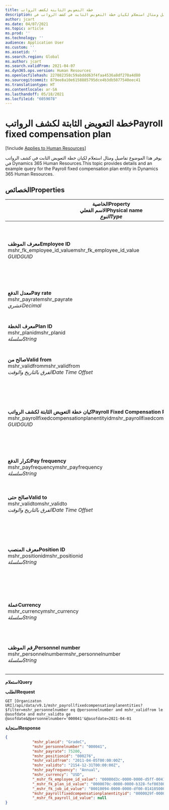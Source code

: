 ```yaml
---
title: خطة التعويض الثابتة لكشف الرواتب
description: يوفر هذا الموضوع تفاصيل ومثال استعلام لكيان خطة التعويض الثابت في كشف الرواتب في Dynamics 365 Human Resources.
author: jcart
ms.date: 04/07/2021
ms.topic: article
ms.prod: ''
ms.technology: ''
audience: Application User
ms.custom: ''
ms.assetid: ''
ms.search.region: Global
ms.author: jcart
ms.search.validFrom: 2021-04-07
ms.dyn365.ops.version: Human Resources
ms.openlocfilehash: 227082358c59abddd63f4faa4536a8df270a4d80
ms.sourcegitcommit: 879ee8a10e6158885795dce4b3db5077540eec41
ms.translationtype: HT
ms.contentlocale: ar-SA
ms.lasthandoff: 05/18/2021
ms.locfileid: "6059078"
---
```

# <a name="payroll-fixed-compensation-plan"></a><span data-ttu-id="2361e-103">خطة التعويض الثابتة لكشف الرواتب</span><span class="sxs-lookup"><span data-stu-id="2361e-103">Payroll fixed compensation plan</span></span>

[!include [Applies to Human Resources](../includes/applies-to-hr.md)]

<span data-ttu-id="2361e-104">يوفر هذا الموضوع تفاصيل ومثال استعلام لكيان خطة التعويض الثابت في كشف الرواتب في Dynamics 365 Human Resources.</span><span class="sxs-lookup"><span data-stu-id="2361e-104">This topic provides details and an example query for the Payroll fixed compensation plan entity in Dynamics 365 Human Resources.</span></span>

## <a name="properties"></a><span data-ttu-id="2361e-105">الخصائص</span><span class="sxs-lookup"><span data-stu-id="2361e-105">Properties</span></span>

| <span data-ttu-id="2361e-106">الخاصية</span><span class="sxs-lookup"><span data-stu-id="2361e-106">Property</span></span><br><span data-ttu-id="2361e-107">**الاسم الفعلي**</span><span class="sxs-lookup"><span data-stu-id="2361e-107">**Physical name**</span></span><br><span data-ttu-id="2361e-108">**_النوع_**</span><span class="sxs-lookup"><span data-stu-id="2361e-108">**_Type_**</span></span> | <span data-ttu-id="2361e-109">استخدام</span><span class="sxs-lookup"><span data-stu-id="2361e-109">Use</span></span> | <span data-ttu-id="2361e-110">الوصف</span><span class="sxs-lookup"><span data-stu-id="2361e-110">Description</span></span> |
| --- | --- | --- |
| <span data-ttu-id="2361e-111">**معرف الموظف**</span><span class="sxs-lookup"><span data-stu-id="2361e-111">**Employee ID**</span></span><br><span data-ttu-id="2361e-112">mshr_fk_employee_id_value</span><span class="sxs-lookup"><span data-stu-id="2361e-112">mshr_fk_employee_id_value</span></span><br><span data-ttu-id="2361e-113">*GUID*</span><span class="sxs-lookup"><span data-stu-id="2361e-113">*GUID*</span></span> | <span data-ttu-id="2361e-114">للقراءة فقط</span><span class="sxs-lookup"><span data-stu-id="2361e-114">Read-only</span></span><br><span data-ttu-id="2361e-115">مطلوب</span><span class="sxs-lookup"><span data-stu-id="2361e-115">Required</span></span><br><span data-ttu-id="2361e-116">مفتاح خارجي:mshr_Employee_id لـ mshr_payrollemployeeentity entity</span><span class="sxs-lookup"><span data-stu-id="2361e-116">Foreign key:mshr_Employee_id of mshr_payrollemployeeentity entity</span></span>  | <span data-ttu-id="2361e-117">معرف الموظف</span><span class="sxs-lookup"><span data-stu-id="2361e-117">Employee ID</span></span> |
| <span data-ttu-id="2361e-118">**معدل الدفع**</span><span class="sxs-lookup"><span data-stu-id="2361e-118">**Pay rate**</span></span><br><span data-ttu-id="2361e-119">mshr_payrate</span><span class="sxs-lookup"><span data-stu-id="2361e-119">mshr_payrate</span></span><br><span data-ttu-id="2361e-120">*عشري*</span><span class="sxs-lookup"><span data-stu-id="2361e-120">*Decimal*</span></span> | <span data-ttu-id="2361e-121">للقراءة فقط</span><span class="sxs-lookup"><span data-stu-id="2361e-121">Read-only</span></span><br><span data-ttu-id="2361e-122">مطلوب</span><span class="sxs-lookup"><span data-stu-id="2361e-122">Required</span></span> | <span data-ttu-id="2361e-123">معدل الدفع المحدد في خطة التعويض الثابت.</span><span class="sxs-lookup"><span data-stu-id="2361e-123">Pay rate defined in fixed compensation plan.</span></span> |
| <span data-ttu-id="2361e-124">**معرف الخطة**</span><span class="sxs-lookup"><span data-stu-id="2361e-124">**Plan ID**</span></span><br><span data-ttu-id="2361e-125">mshr_planid</span><span class="sxs-lookup"><span data-stu-id="2361e-125">mshr_planid</span></span><br><span data-ttu-id="2361e-126">*سلسلة*</span><span class="sxs-lookup"><span data-stu-id="2361e-126">*String*</span></span> | <span data-ttu-id="2361e-127">للقراءة فقط</span><span class="sxs-lookup"><span data-stu-id="2361e-127">Read-only</span></span><br><span data-ttu-id="2361e-128">مطلوب</span><span class="sxs-lookup"><span data-stu-id="2361e-128">Required</span></span> |<span data-ttu-id="2361e-129">تحدد خطة التعويض.</span><span class="sxs-lookup"><span data-stu-id="2361e-129">Specifies the compensation plan.</span></span>  |
| <span data-ttu-id="2361e-130">**صالح من**</span><span class="sxs-lookup"><span data-stu-id="2361e-130">**Valid from**</span></span><br><span data-ttu-id="2361e-131">mshr_validfrom</span><span class="sxs-lookup"><span data-stu-id="2361e-131">mshr_validfrom</span></span><br><span data-ttu-id="2361e-132">*الفرق بالتاريخ والوقت*</span><span class="sxs-lookup"><span data-stu-id="2361e-132">*Date Time Offset*</span></span> |  <span data-ttu-id="2361e-133">للقراءة فقط</span><span class="sxs-lookup"><span data-stu-id="2361e-133">Read-only</span></span><br><span data-ttu-id="2361e-134">مطلوب</span><span class="sxs-lookup"><span data-stu-id="2361e-134">Required</span></span> |<span data-ttu-id="2361e-135">تاريخ بدء صلاحية التعويض الثابت للموظف.</span><span class="sxs-lookup"><span data-stu-id="2361e-135">Date the employee fixed compensation is valid from.</span></span>  |
| <span data-ttu-id="2361e-136">**كيان خطة التعويض الثابتة لكشف الرواتب**</span><span class="sxs-lookup"><span data-stu-id="2361e-136">**Payroll Fixed Compensation Plan entity**</span></span><br><span data-ttu-id="2361e-137">mshr_payrollfixedcompensationplanentityid</span><span class="sxs-lookup"><span data-stu-id="2361e-137">mshr_payrollfixedcompensationplanentityid</span></span><br><span data-ttu-id="2361e-138">*GUID*</span><span class="sxs-lookup"><span data-stu-id="2361e-138">*GUID*</span></span> | <span data-ttu-id="2361e-139">مطلوب</span><span class="sxs-lookup"><span data-stu-id="2361e-139">Required</span></span><br><span data-ttu-id="2361e-140">منشأ بواسطة النظام</span><span class="sxs-lookup"><span data-stu-id="2361e-140">Sytem generated</span></span> | <span data-ttu-id="2361e-141">قيمة معرف GUID منشأ بواسطة النظام لتعريف خطة التعويض بشكل فريد.</span><span class="sxs-lookup"><span data-stu-id="2361e-141">A system-generated GUID value to uniquely identify the compensation plan.</span></span> |
| <span data-ttu-id="2361e-142">**تكرار الدفع**</span><span class="sxs-lookup"><span data-stu-id="2361e-142">**Pay frequency**</span></span><br><span data-ttu-id="2361e-143">mshr_payfrequency</span><span class="sxs-lookup"><span data-stu-id="2361e-143">mshr_payfrequency</span></span><br><span data-ttu-id="2361e-144">*سلسلة*</span><span class="sxs-lookup"><span data-stu-id="2361e-144">*String*</span></span> | <span data-ttu-id="2361e-145">للقراءة فقط</span><span class="sxs-lookup"><span data-stu-id="2361e-145">Read-only</span></span><br><span data-ttu-id="2361e-146">مطلوب</span><span class="sxs-lookup"><span data-stu-id="2361e-146">Required</span></span> |<span data-ttu-id="2361e-147">تكرار تنفيذ عملية الدفع للموظف.</span><span class="sxs-lookup"><span data-stu-id="2361e-147">The frequency the employee will be paid.</span></span>  |
| <span data-ttu-id="2361e-148">**صالح حتى**</span><span class="sxs-lookup"><span data-stu-id="2361e-148">**Valid to**</span></span><br><span data-ttu-id="2361e-149">mshr_validto</span><span class="sxs-lookup"><span data-stu-id="2361e-149">mshr_validto</span></span><br><span data-ttu-id="2361e-150">*الفرق بالتاريخ والوقت*</span><span class="sxs-lookup"><span data-stu-id="2361e-150">*Date Time Offset*</span></span> | <span data-ttu-id="2361e-151">للقراءة فقط</span><span class="sxs-lookup"><span data-stu-id="2361e-151">Read-only</span></span> <br><span data-ttu-id="2361e-152">مطلوب</span><span class="sxs-lookup"><span data-stu-id="2361e-152">Required</span></span> | <span data-ttu-id="2361e-153">تاريخ انتهاء صلاحية التعويض الثابت للموظف.</span><span class="sxs-lookup"><span data-stu-id="2361e-153">Date the employee fixed compensation is valid to.</span></span> |
| <span data-ttu-id="2361e-154">**معرف المنصب**</span><span class="sxs-lookup"><span data-stu-id="2361e-154">**Position ID**</span></span><br><span data-ttu-id="2361e-155">mshr_positionid</span><span class="sxs-lookup"><span data-stu-id="2361e-155">mshr_positionid</span></span><br><span data-ttu-id="2361e-156">*سلسلة*</span><span class="sxs-lookup"><span data-stu-id="2361e-156">*String*</span></span> | <span data-ttu-id="2361e-157">للقراءة فقط</span><span class="sxs-lookup"><span data-stu-id="2361e-157">Read-only</span></span> <br><span data-ttu-id="2361e-158">مطلوب</span><span class="sxs-lookup"><span data-stu-id="2361e-158">Required</span></span> | <span data-ttu-id="2361e-159">معرف المنصب المرتبط بالموظف وتسجيل خطة التعويض الثابت.</span><span class="sxs-lookup"><span data-stu-id="2361e-159">Postion ID associated with the employee and fixed compensation plan enrollment.</span></span> |
| <span data-ttu-id="2361e-160">**عملة**</span><span class="sxs-lookup"><span data-stu-id="2361e-160">**Currency**</span></span><br><span data-ttu-id="2361e-161">mshr_currency</span><span class="sxs-lookup"><span data-stu-id="2361e-161">mshr_currency</span></span><br><span data-ttu-id="2361e-162">*سلسلة*</span><span class="sxs-lookup"><span data-stu-id="2361e-162">*String*</span></span> | <span data-ttu-id="2361e-163">للقراءة فقط</span><span class="sxs-lookup"><span data-stu-id="2361e-163">Read-only</span></span> <br><span data-ttu-id="2361e-164">مطلوب</span><span class="sxs-lookup"><span data-stu-id="2361e-164">Required</span></span> |<span data-ttu-id="2361e-165">العملة المحددة لخطة التعويض الثابت</span><span class="sxs-lookup"><span data-stu-id="2361e-165">The currency defined for the fixed compensation plan</span></span>   |
| <span data-ttu-id="2361e-166">**رقم الموظف**</span><span class="sxs-lookup"><span data-stu-id="2361e-166">**Personnel number**</span></span><br><span data-ttu-id="2361e-167">mshr_personnelnumber</span><span class="sxs-lookup"><span data-stu-id="2361e-167">mshr_personnelnumber</span></span><br><span data-ttu-id="2361e-168">*سلسلة*</span><span class="sxs-lookup"><span data-stu-id="2361e-168">*String*</span></span> | <span data-ttu-id="2361e-169">للقراءة فقط</span><span class="sxs-lookup"><span data-stu-id="2361e-169">Read-only</span></span><br><span data-ttu-id="2361e-170">مطلوب</span><span class="sxs-lookup"><span data-stu-id="2361e-170">Required</span></span> |<span data-ttu-id="2361e-171">رقم الموظف الفريد الخاص بالموظف.</span><span class="sxs-lookup"><span data-stu-id="2361e-171">The employee's unique personnel number.</span></span>  |

<span data-ttu-id="2361e-172">**استعلام**</span><span class="sxs-lookup"><span data-stu-id="2361e-172">**Query**</span></span>

<span data-ttu-id="2361e-173">**الطلب**</span><span class="sxs-lookup"><span data-stu-id="2361e-173">**Request**</span></span>

```http
GET [Organizaton URI]/api/data/v9.1/mshr_payrollfixedcompensationplanentities?$filter=mshr_personnelnumber eq @personnelnumber and mshr_validfrom le @asofdate and mshr_validto ge @asofdate&@personnelnumber='000041'&@asofdate=2021-04-01
```

<span data-ttu-id="2361e-174">**استجابة**</span><span class="sxs-lookup"><span data-stu-id="2361e-174">**Response**</span></span>

```json
{
            "mshr_planid": "GradeC",
            "mshr_personnelnumber": "000041",
            "mshr_payrate": 75200,
            "mshr_positionid": "000276",
            "mshr_validfrom": "2011-04-05T00:00:00Z",
            "mshr_validto": "2154-12-31T00:00:00Z",
            "mshr_payfrequency": "Annual",
            "mshr_currency": "USD",
            "_mshr_fk_employee_id_value": "00000d3c-0000-0000-d5ff-004105000000",
            "_mshr_fk_plan_id_value": "0000070c-0000-0000-b328-fef003000000",
            "_mshr_fk_job_id_value": "00010094-0000-0000-df00-014105000000",
            "mshr_payrollfixedcompensationplanentityid": "0000029f-0000-0000-d5ff-004105000000",
            "_mshr_fk_payroll_id_value": null
}
```
